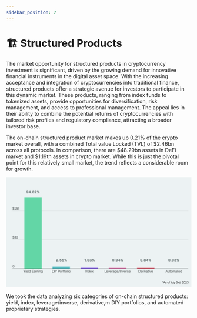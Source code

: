 ```yaml
---
sidebar_position: 2
---
```


# 🏗 Structured Products

The market opportunity for structured products in cryptocurrency investment is significant, driven by the growing demand for innovative financial instruments in the digital asset space. With the increasing acceptance and integration of cryptocurrencies into traditional finance, structured products offer a strategic avenue for investors to participate in this dynamic market. These products, ranging from index funds to tokenized assets, provide opportunities for diversification, risk management, and access to professional management. The appeal lies in their ability to combine the potential returns of cryptocurrencies with tailored risk profiles and regulatory compliance, attracting a broader investor base.

The on-chain structured product market makes up 0.21% of the crypto market overall, with a combined Total value Locked (TVL) of $2.46bn across all protocols. In comparison, there are $48.29bn assets in DeFi market and $1.19tn assets in crypto market. While this is just the pivotal point for this relatively small market, the trend reflects a considerable room for growth.

![On-Chin Structued Products](../../static/assets/onchain%20structured%20products.png)

We took the data analyzing six categories of on-chain structured products: yield, index, leverage/inverse, derivative,m DIY portfolios, and automated proprietary strategies.
